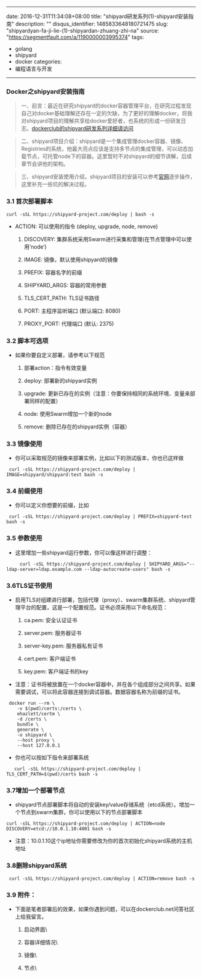 
---
date: 2016-12-31T11:34:08+08:00
title: "shipyard研发系列(1)-shipyard安装指南"
description: ""
disqus_identifier: 1485833648180721475
slug: "shipyardyan-fa-ji-lie-(1)-shipyardan-zhuang-zhi-na"
source: "https://segmentfault.com/a/1190000003995374"
tags: 
- golang 
- shipyard 
- docker 
categories:
- 编程语言与开发
---

### Docker之shipyard安装指南

> 一、前言：最近在研究shipyard的docker容器管理平台，在研究过程发现自己对docker基础理解还存在一定的欠缺，为了更好的理解docker，将我对shipyard项目的理解共享给docker爱好者，也系统的形成一份研发日志。[dockerclub的shipyard研发系列详细请访问](http://www.dockerclub.net)

> 二、shipyard项目介绍：shipyard是一个集成管理docker容器、镜像、Registries的系统，他最大亮点应该是支持多节点的集成管理，可以动态加载节点，可托管node下的容器。这里暂时不对shipyard的细节讲解，后续章节会讲他的架构。

> 三、shipyard安装使用介绍，shipyard项目的安装可以参考[官网](http://shipyard-project.com/docs/deploy/automated/)逐步操作，这里补充一些坑的解决过程。

### 3.1 首次部署脚本

    curl -sSL https://shipyard-project.com/deploy | bash -s

-   ACTION: 可以使用的指令 (deploy, upgrade, node, remove)

    1.  DISCOVERY: 集群系统采用Swarm进行采集和管理(在节点管理中可以使用‘node’)

    2.  IMAGE: 镜像，默认使用shipyard的镜像

    3.  PREFIX: 容器名字的前缀

    4.  SHIPYARD\_ARGS: 容器的常用参数

    5.  TLS\_CERT\_PATH: TLS证书路径

    6.  PORT: 主程序监听端口 (默认端口: 8080)

    7.  PROXY\_PORT: 代理端口 (默认: 2375)

### 3.2 脚本可选项

-   如果你要自定义部署，请参考以下规范

    1.  部署action：指令有效变量

    2.  deploy: 部署新的shipyard实例

    3.  upgrade:
        更新已存在的实例（注意：你要保持相同的系统环境、变量来部署同样的配置）

    4.  node: 使用Swarm增加一个新的node

    5.  remove: 删除已存在的shipyard实例（容器）

### 3.3 镜像使用

-   你可以采取规范的镜像来部署实例，比如以下的测试版本，你也已这样做

<!-- -->

     curl -sSL https://shipyard-project.com/deploy | IMAGE=shipyard/shipyard:test bash -s

### 3.4 前缀使用

-   你可以定义你想要的前缀，比如

<!-- -->

     curl -sSL https://shipyard-project.com/deploy | PREFIX=shipyard-test bash -s

### 3.5 参数使用

-   这里增加一些shipyard运行参数，你可以像这样进行调整：

<!-- -->

         curl -sSL https://shipyard-project.com/deploy | SHIPYARD_ARGS="--ldap-server=ldap.example.com --ldap-autocreate-users" bash -s

### 3.6TLS证书使用

-   启用TLS对组建进行部署，包括代理（proxy）、swarm集群系统、shipyard管理平台的配置，这是一个配置规范。证书必须采用以下命名规范：

    1.  ca.pem: 安全认证证书

    2.  server.pem: 服务器证书

    3.  server-key.pem: 服务器私有证书

    4.  cert.pem: 客户端证书

    5.  key.pem: 客户端证书的key

-   注意：证书将被放置在一个docker容器中，并在各个组成部分之间共享。如果需要调试，可以将此容器连接到调试容器。数据容器名称为前缀的证书。

<!-- -->

     docker run --rm \
        -v $(pwd)/certs:/certs \
        ehazlett/certm \
        -d /certs \
        bundle \
        generate \
        -o shipyard \
        --host proxy \
        --host 127.0.0.1

-   你也可以按如下指令来部署系统

<!-- -->

       curl -sSL https://shipyard-project.com/deploy | TLS_CERT_PATH=$(pwd)/certs bash -s

### 3.7增加一个部署节点

-   shipyard节点部署脚本将自动的安装key/value存储系统（etcd系统）。增加一个节点到swarm集群，你可以使用以下的节点部署脚本

<!-- -->

    curl -sSL https://shipyard-project.com/deploy | ACTION=node  DISCOVERY=etcd://10.0.1.10:4001 bash -s

-   注意：10.0.1.10这个ip地址你需要修改为你的首次初始化shipyard系统的主机地址

### 3.8删除shipyard系统

     curl -sSL https://shipyard-project.com/deploy | ACTION=remove bash -s

### 3.9 附件：

-   下面是笔者部署后的效果，如果你遇到问题，可以在dockerclub.net问答社区上给我留言。

    1.  启动界面\

    2.  容器详细情况\

    3.  镜像\

    4.  节点\



